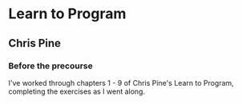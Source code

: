 # Learn to Program
## Chris Pine
### Before the precourse

I've worked through chapters 1 - 9 of Chris Pine's Learn to Program, completing the exercises as I went along.
